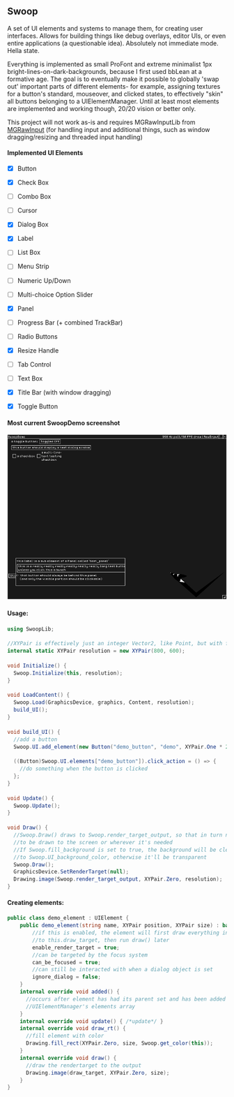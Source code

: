 ## Swoop

A set of UI elements and systems to manage them, for creating user interfaces. Allows for building things like debug overlays, editor UIs, or even entire applications (a questionable idea). Absolutely not immediate mode. Hella state. 

Everything is implemented as small ProFont and extreme minimalist 1px bright-lines-on-dark-backgrounds, because I first used bbLean at a formative age. The goal is to eventually make it possible to globally 'swap out' important parts of different elements- for example, assigning textures for a button's standard, mouseover, and clicked states, to effectively "skin" all buttons belonging to a UIElementManager. Until at least most elements are implemented and working though, 20/20 vision or better only.

This project will not work as-is and requires MGRawInputLib from [MGRawInput](https://github.com/stencho/MGRawInput) (for handling input and additional things, such as window dragging/resizing and threaded input handling)

#### Implemented UI Elements
- [x] Button
- [x] Check Box
- [ ] Combo Box
- [ ] Cursor
- [x] Dialog Box
- [x] Label
- [ ] List Box
- [ ] Menu Strip
- [ ] Numeric Up/Down
- [ ] Multi-choice Option Slider
- [x] Panel
- [ ] Progress Bar (+ combined TrackBar)
- [ ] Radio Buttons
- [x] Resize Handle
- [ ] Tab Control
- [ ] Text Box
- [x] Title Bar (with window dragging)
- [x] Toggle Button


#### Most current SwoopDemo screenshot
![Most current major change screenshot](current.png)


#### Usage:
```csharp
using SwoopLib;

//XYPair is effectively just an integer Vector2, like Point, but with far more functionality
internal static XYPair resolution = new XYPair(800, 600);

void Initialize() {
  Swoop.Initialize(this, resolution);
}

void LoadContent() {
  Swoop.Load(GraphicsDevice, graphics, Content, resolution);
  build_UI();
}

void build_UI() {
  //add a button
  Swoop.UI.add_element(new Button("demo_button", "demo", XYPair.One * 20));

  ((Button)Swoop.UI.elements["demo_button"]).click_action = () => {
    //do something when the button is clicked
  };
}

void Update() {
  Swoop.Update();
}

void Draw() {  
  //Swoop.Draw() draws to Swoop.render_target_output, so that in turn needs 
  //to be drawn to the screen or wherever it's needed
  //If Swoop.fill_background is set to true, the background will be cleared 
  //to Swoop.UI_background_color, otherwise it'll be transparent
  Swoop.Draw();
  GraphicsDevice.SetRenderTarget(null);
  Drawing.image(Swoop.render_target_output, XYPair.Zero, resolution);
}
```

#### Creating elements:
```csharp
public class demo_element : UIElement {
    public demo_element(string name, XYPair position, XYPair size) : base(name, position, size) {
        //if this is enabled, the element will first draw everything in draw_rt
        //to this.draw_target, then run draw() later
        enable_render_target = true;
        //can be targeted by the focus system
        can_be_focused = true;
        //can still be interacted with when a dialog object is set
        ignore_dialog = false;
    }
    internal override void added() { 
      //occurs after element has had its parent set and has been added to a 
      //UIElementManager's elements array
    }
    internal override void update() { /*update*/ }        
    internal override void draw_rt() {
      //fill element with color
      Drawing.fill_rect(XYPair.Zero, size, Swoop.get_color(this));
    }
    internal override void draw() {          
      //draw the rendertarget to the output
      Drawing.image(draw_target, XYPair.Zero, size);
    }
}
```
